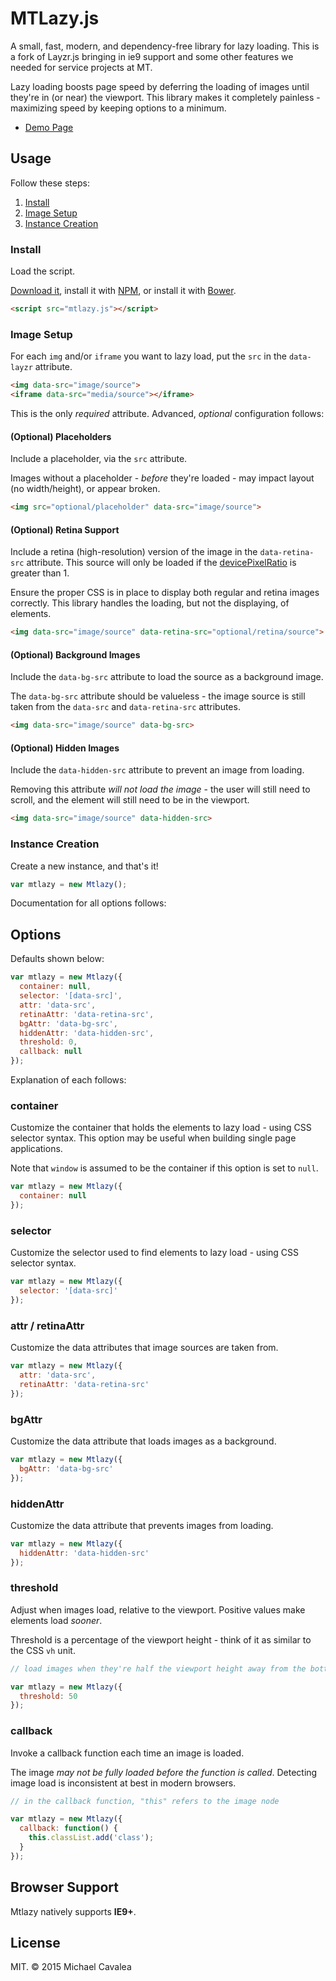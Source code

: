 # MTLazy.js

A small, fast, modern, and dependency-free library for lazy loading. This is a fork of Layzr.js bringing in ie9 support and some other features we needed for service projects at MT.

Lazy loading boosts page speed by deferring the loading of images until they're in (or near) the viewport. This library makes it completely painless - maximizing speed by keeping options to a minimum.

* [Demo Page](http://callmecavs.github.io/layzr.js/)

## Usage

Follow these steps:

1. [Install](https://github.com/faction23/mtlazy.js#install)
2. [Image Setup](https://github.com/faction23/mtlazy.js#image-setup)
3. [Instance Creation](https://github.com/faction23/mtlazy.js#instance-creation)

### Install

Load the script.

[Download it](https://github.com/faction23/mtlazy.js/archive/master.zip), install it with [NPM](https://www.npmjs.com/package/layzr.js), or install it with [Bower](http://bower.io/search/?q=mtlazy.js).

```html
<script src="mtlazy.js"></script>
```

### Image Setup

For each `img` and/or `iframe` you want to lazy load, put the `src` in the `data-layzr` attribute.

```html
<img data-src="image/source">
<iframe data-src="media/source"></iframe>
```

This is the only _required_ attribute. Advanced, _optional_ configuration follows:

#### (Optional) Placeholders

Include a placeholder, via the `src` attribute.

Images without a placeholder - _before_ they're loaded - may impact layout (no width/height), or appear broken.

```html
<img src="optional/placeholder" data-src="image/source">
```

#### (Optional) Retina Support

Include a retina (high-resolution) version of the image in the `data-retina-src` attribute. This source will only be loaded if the [devicePixelRatio](https://developer.mozilla.org/en-US/docs/Web/API/Window/devicePixelRatio) is greater than 1.

Ensure the proper CSS is in place to display both regular and retina images correctly. This library handles the loading, but not the displaying, of elements.

```html
<img data-src="image/source" data-retina-src="optional/retina/source">
```

#### (Optional) Background Images

Include the `data-bg-src` attribute to load the source as a background image.

The `data-bg-src` attribute should be valueless - the image source is still taken from the `data-src` and `data-retina-src` attributes.

```html
<img data-src="image/source" data-bg-src>
```

#### (Optional) Hidden Images

Include the `data-hidden-src` attribute to prevent an image from loading.

Removing this attribute _will not load the image_ - the user will still need to scroll, and the element will still need to be in the viewport.

```html
<img data-src="image/source" data-hidden-src>
```

### Instance Creation

Create a new instance, and that's it!

```javascript
var mtlazy = new Mtlazy();
```

Documentation for all options follows:

## Options

Defaults shown below:

```javascript
var mtlazy = new Mtlazy({
  container: null,
  selector: '[data-src]',
  attr: 'data-src',
  retinaAttr: 'data-retina-src',
  bgAttr: 'data-bg-src',
  hiddenAttr: 'data-hidden-src',
  threshold: 0,
  callback: null
});
```

Explanation of each follows:

### container

Customize the container that holds the elements to lazy load - using CSS selector syntax. This option may be useful when building single page applications.

Note that `window` is assumed to be the container if this option is set to `null`.

```javascript
var mtlazy = new Mtlazy({
  container: null
});
```

### selector

Customize the selector used to find elements to lazy load - using CSS selector syntax.

```javascript
var mtlazy = new Mtlazy({
  selector: '[data-src]'
});
```

### attr / retinaAttr

Customize the data attributes that image sources are taken from.

```javascript
var mtlazy = new Mtlazy({
  attr: 'data-src',
  retinaAttr: 'data-retina-src'
});
```

### bgAttr

Customize the data attribute that loads images as a background.

```javascript
var mtlazy = new Mtlazy({
  bgAttr: 'data-bg-src'
});
```

### hiddenAttr

Customize the data attribute that prevents images from loading.

```javascript
var mtlazy = new Mtlazy({
  hiddenAttr: 'data-hidden-src'
});
```

### threshold

Adjust when images load, relative to the viewport. Positive values make elements load _sooner_.

Threshold is a percentage of the viewport height - think of it as similar to the CSS `vh` unit.

```javascript
// load images when they're half the viewport height away from the bottom of the viewport

var mtlazy = new Mtlazy({
  threshold: 50
});
```

### callback

Invoke a callback function each time an image is loaded.

The image _may not be fully loaded before the function is called_. Detecting image load is inconsistent at best in modern browsers.

```javascript
// in the callback function, "this" refers to the image node

var mtlazy = new Mtlazy({
  callback: function() {
    this.classList.add('class');
  }
});
```

## Browser Support

Mtlazy natively supports **IE9+**.


## License

MIT. © 2015 Michael Cavalea


